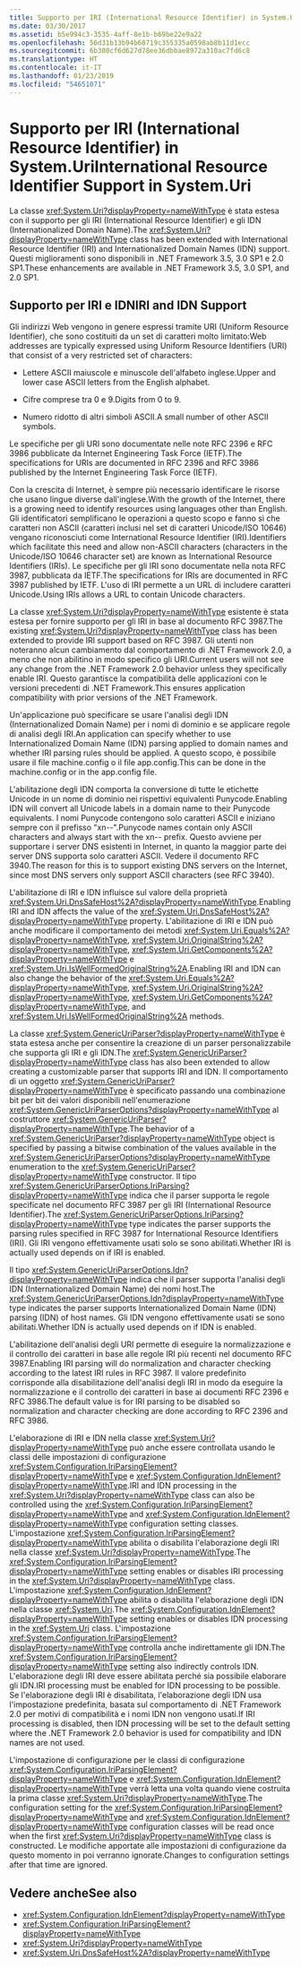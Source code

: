 ```yaml
---
title: Supporto per IRI (International Resource Identifier) in System.Uri
ms.date: 03/30/2017
ms.assetid: b5e994c3-3535-4aff-8e1b-b69be22e9a22
ms.openlocfilehash: 56d31b13b94b68719c355335a0598ab8b11d1ecc
ms.sourcegitcommit: 6b308cf6d627d78ee36dbbae8972a310ac7fd6c8
ms.translationtype: HT
ms.contentlocale: it-IT
ms.lasthandoff: 01/23/2019
ms.locfileid: "54651071"
---
```

# <a name="international-resource-identifier-support-in-systemuri"></a><span data-ttu-id="d4fb1-102">Supporto per IRI (International Resource Identifier) in System.Uri</span><span class="sxs-lookup"><span data-stu-id="d4fb1-102">International Resource Identifier Support in System.Uri</span></span>
<span data-ttu-id="d4fb1-103">La classe <xref:System.Uri?displayProperty=nameWithType> è stata estesa con il supporto per gli IRI (International Resource Identifier) e gli IDN (Internationalized Domain Name).</span><span class="sxs-lookup"><span data-stu-id="d4fb1-103">The <xref:System.Uri?displayProperty=nameWithType> class has been extended with International Resource Identifier (IRI) and Internationalized Domain Names (IDN) support.</span></span> <span data-ttu-id="d4fb1-104">Questi miglioramenti sono disponibili in .NET Framework 3.5, 3.0 SP1 e 2.0 SP1.</span><span class="sxs-lookup"><span data-stu-id="d4fb1-104">These enhancements are available in .NET Framework 3.5, 3.0 SP1, and 2.0 SP1.</span></span>  
  
## <a name="iri-and-idn-support"></a><span data-ttu-id="d4fb1-105">Supporto per IRI e IDN</span><span class="sxs-lookup"><span data-stu-id="d4fb1-105">IRI and IDN Support</span></span>  
 <span data-ttu-id="d4fb1-106">Gli indirizzi Web vengono in genere espressi tramite URI (Uniform Resource Identifier), che sono costituiti da un set di caratteri molto limitato:</span><span class="sxs-lookup"><span data-stu-id="d4fb1-106">Web addresses are typically expressed using Uniform Resource Identifiers (URI) that consist of a very restricted set of characters:</span></span>  
  
-   <span data-ttu-id="d4fb1-107">Lettere ASCII maiuscole e minuscole dell'alfabeto inglese.</span><span class="sxs-lookup"><span data-stu-id="d4fb1-107">Upper and lower case ASCII letters from the English alphabet.</span></span>  
  
-   <span data-ttu-id="d4fb1-108">Cifre comprese tra 0 e 9.</span><span class="sxs-lookup"><span data-stu-id="d4fb1-108">Digits from 0 to 9.</span></span>  
  
-   <span data-ttu-id="d4fb1-109">Numero ridotto di altri simboli ASCII.</span><span class="sxs-lookup"><span data-stu-id="d4fb1-109">A small number of other ASCII symbols.</span></span>  
  
 <span data-ttu-id="d4fb1-110">Le specifiche per gli URI sono documentate nelle note RFC 2396 e RFC 3986 pubblicate da Internet Engineering Task Force (IETF).</span><span class="sxs-lookup"><span data-stu-id="d4fb1-110">The specifications for URIs are documented in RFC 2396 and RFC 3986 published by the Internet Engineering Task Force (IETF).</span></span>  
  
 <span data-ttu-id="d4fb1-111">Con la crescita di Internet, è sempre più necessario identificare le risorse che usano lingue diverse dall'inglese.</span><span class="sxs-lookup"><span data-stu-id="d4fb1-111">With the growth of the Internet, there is a growing need to identify resources using languages other than English.</span></span> <span data-ttu-id="d4fb1-112">Gli identificatori semplificano le operazioni a questo scopo e fanno sì che caratteri non ASCII (caratteri inclusi nel set di caratteri Unicode/ISO 10646) vengano riconosciuti come International Resource Identifier (IRI).</span><span class="sxs-lookup"><span data-stu-id="d4fb1-112">Identifiers which facilitate this need and allow non-ASCII characters (characters in the Unicode/ISO 10646 character set) are known as International Resource Identifiers (IRIs).</span></span> <span data-ttu-id="d4fb1-113">Le specifiche per gli IRI sono documentate nella nota RFC 3987, pubblicata da IETF.</span><span class="sxs-lookup"><span data-stu-id="d4fb1-113">The specifications for IRIs are documented in RFC 3987 published by IETF.</span></span> <span data-ttu-id="d4fb1-114">L'uso di IRI permette a un URL di includere caratteri Unicode.</span><span class="sxs-lookup"><span data-stu-id="d4fb1-114">Using IRIs allows a URL to contain Unicode characters.</span></span>  
  
 <span data-ttu-id="d4fb1-115">La classe <xref:System.Uri?displayProperty=nameWithType> esistente è stata estesa per fornire supporto per gli IRI in base al documento RFC 3987.</span><span class="sxs-lookup"><span data-stu-id="d4fb1-115">The existing <xref:System.Uri?displayProperty=nameWithType> class has been extended to provide IRI support based on RFC 3987.</span></span> <span data-ttu-id="d4fb1-116">Gli utenti non noteranno alcun cambiamento dal comportamento di .NET Framework 2.0, a meno che non abilitino in modo specifico gli URI.</span><span class="sxs-lookup"><span data-stu-id="d4fb1-116">Current users will not see any change from the .NET Framework 2.0 behavior unless they specifically enable IRI.</span></span> <span data-ttu-id="d4fb1-117">Questo garantisce la compatibilità delle applicazioni con le versioni precedenti di .NET Framework.</span><span class="sxs-lookup"><span data-stu-id="d4fb1-117">This ensures application compatibility with prior versions of the .NET Framework.</span></span>  
  
 <span data-ttu-id="d4fb1-118">Un'applicazione può specificare se usare l'analisi degli IDN (Internationalized Domain Name) per i nomi di dominio e se applicare regole di analisi degli IRI.</span><span class="sxs-lookup"><span data-stu-id="d4fb1-118">An application can specify whether to use Internationalized Domain Name (IDN) parsing applied to domain names and whether IRI parsing rules should be applied.</span></span> <span data-ttu-id="d4fb1-119">A questo scopo, è possibile usare il file machine.config o il file app.config.</span><span class="sxs-lookup"><span data-stu-id="d4fb1-119">This can be done in the machine.config or in the app.config file.</span></span>  
  
 <span data-ttu-id="d4fb1-120">L'abilitazione degli IDN comporta la conversione di tutte le etichette Unicode in un nome di dominio nei rispettivi equivalenti Punycode.</span><span class="sxs-lookup"><span data-stu-id="d4fb1-120">Enabling IDN will convert all Unicode labels in a domain name to their Punycode equivalents.</span></span> <span data-ttu-id="d4fb1-121">I nomi Punycode contengono solo caratteri ASCII e iniziano sempre con il prefisso "xn--".</span><span class="sxs-lookup"><span data-stu-id="d4fb1-121">Punycode names contain only ASCII characters and always start with the xn-- prefix.</span></span> <span data-ttu-id="d4fb1-122">Questo avviene per supportare i server DNS esistenti in Internet, in quanto la maggior parte dei server DNS supporta solo caratteri ASCII. Vedere il documento RFC 3940.</span><span class="sxs-lookup"><span data-stu-id="d4fb1-122">The reason for this is to support existing DNS servers on the Internet, since most DNS servers only support ASCII characters (see RFC 3940).</span></span>  
  
 <span data-ttu-id="d4fb1-123">L'abilitazione di IRI e IDN influisce sul valore della proprietà <xref:System.Uri.DnsSafeHost%2A?displayProperty=nameWithType>.</span><span class="sxs-lookup"><span data-stu-id="d4fb1-123">Enabling IRI and IDN affects the value of the <xref:System.Uri.DnsSafeHost%2A?displayProperty=nameWithType> property.</span></span> <span data-ttu-id="d4fb1-124">L'abilitazione di IRI e IDN può anche modificare il comportamento dei metodi <xref:System.Uri.Equals%2A?displayProperty=nameWithType>, <xref:System.Uri.OriginalString%2A?displayProperty=nameWithType>, <xref:System.Uri.GetComponents%2A?displayProperty=nameWithType> e <xref:System.Uri.IsWellFormedOriginalString%2A>.</span><span class="sxs-lookup"><span data-stu-id="d4fb1-124">Enabling IRI and IDN can also change the behavior of the <xref:System.Uri.Equals%2A?displayProperty=nameWithType>, <xref:System.Uri.OriginalString%2A?displayProperty=nameWithType>, <xref:System.Uri.GetComponents%2A?displayProperty=nameWithType>, and <xref:System.Uri.IsWellFormedOriginalString%2A> methods.</span></span>  
  
 <span data-ttu-id="d4fb1-125">La classe <xref:System.GenericUriParser?displayProperty=nameWithType> è stata estesa anche per consentire la creazione di un parser personalizzabile che supporta gli IRI e gli IDN.</span><span class="sxs-lookup"><span data-stu-id="d4fb1-125">The <xref:System.GenericUriParser?displayProperty=nameWithType> class has also been extended to allow creating a customizable parser that supports IRI and IDN.</span></span> <span data-ttu-id="d4fb1-126">Il comportamento di un oggetto <xref:System.GenericUriParser?displayProperty=nameWithType> è specificato passando una combinazione bit per bit dei valori disponibili nell'enumerazione <xref:System.GenericUriParserOptions?displayProperty=nameWithType> al costruttore <xref:System.GenericUriParser?displayProperty=nameWithType>.</span><span class="sxs-lookup"><span data-stu-id="d4fb1-126">The behavior of a <xref:System.GenericUriParser?displayProperty=nameWithType> object is specified by passing a bitwise combination of the values available in the <xref:System.GenericUriParserOptions?displayProperty=nameWithType> enumeration to the <xref:System.GenericUriParser?displayProperty=nameWithType> constructor.</span></span> <span data-ttu-id="d4fb1-127">Il tipo <xref:System.GenericUriParserOptions.IriParsing?displayProperty=nameWithType> indica che il parser supporta le regole specificate nel documento RFC 3987 per gli IRI (International Resource Identifier).</span><span class="sxs-lookup"><span data-stu-id="d4fb1-127">The <xref:System.GenericUriParserOptions.IriParsing?displayProperty=nameWithType> type indicates the parser supports the parsing rules specified in RFC 3987 for International Resource Identifiers (IRI).</span></span> <span data-ttu-id="d4fb1-128">Gli IRI vengono effettivamente usati solo se sono abilitati.</span><span class="sxs-lookup"><span data-stu-id="d4fb1-128">Whether IRI is actually used depends on if IRI is enabled.</span></span>  
  
 <span data-ttu-id="d4fb1-129">Il tipo <xref:System.GenericUriParserOptions.Idn?displayProperty=nameWithType> indica che il parser supporta l'analisi degli IDN (Internationalized Domain Name) dei nomi host.</span><span class="sxs-lookup"><span data-stu-id="d4fb1-129">The <xref:System.GenericUriParserOptions.Idn?displayProperty=nameWithType> type indicates the parser supports Internationalized Domain Name (IDN) parsing (IDN) of host names.</span></span> <span data-ttu-id="d4fb1-130">Gli IDN vengono effettivamente usati se sono abilitati.</span><span class="sxs-lookup"><span data-stu-id="d4fb1-130">Whether IDN is actually used depends on if IDN is enabled.</span></span>  
  
 <span data-ttu-id="d4fb1-131">L'abilitazione dell'analisi degli URI permette di eseguire la normalizzazione e il controllo dei caratteri in base alle regole IRI più recenti nel documento RFC 3987.</span><span class="sxs-lookup"><span data-stu-id="d4fb1-131">Enabling IRI parsing will do normalization and character checking according to the latest IRI rules in RFC 3987.</span></span> <span data-ttu-id="d4fb1-132">Il valore predefinito corrisponde alla disabilitazione dell'analisi degli IRI in modo da eseguire la normalizzazione e il controllo dei caratteri in base ai documenti RFC 2396 e RFC 3986.</span><span class="sxs-lookup"><span data-stu-id="d4fb1-132">The default value is for IRI parsing to be disabled so normalization and character checking are done according to RFC 2396 and RFC 3986.</span></span>  
  
 <span data-ttu-id="d4fb1-133">L'elaborazione di IRI e IDN nella classe <xref:System.Uri?displayProperty=nameWithType> può anche essere controllata usando le classi delle impostazioni di configurazione <xref:System.Configuration.IriParsingElement?displayProperty=nameWithType> e <xref:System.Configuration.IdnElement?displayProperty=nameWithType>.</span><span class="sxs-lookup"><span data-stu-id="d4fb1-133">IRI and IDN processing in the <xref:System.Uri?displayProperty=nameWithType> class can also be controlled using the <xref:System.Configuration.IriParsingElement?displayProperty=nameWithType> and <xref:System.Configuration.IdnElement?displayProperty=nameWithType> configuration setting classes.</span></span> <span data-ttu-id="d4fb1-134">L'impostazione <xref:System.Configuration.IriParsingElement?displayProperty=nameWithType> abilita o disabilita l'elaborazione degli IRI nella classe <xref:System.Uri?displayProperty=nameWithType>.</span><span class="sxs-lookup"><span data-stu-id="d4fb1-134">The <xref:System.Configuration.IriParsingElement?displayProperty=nameWithType> setting enables or disables IRI processing in the <xref:System.Uri?displayProperty=nameWithType> class.</span></span> <span data-ttu-id="d4fb1-135">L'impostazione <xref:System.Configuration.IdnElement?displayProperty=nameWithType> abilita o disabilita l'elaborazione degli IDN nella classe <xref:System.Uri>.</span><span class="sxs-lookup"><span data-stu-id="d4fb1-135">The <xref:System.Configuration.IdnElement?displayProperty=nameWithType> setting enables or disables IDN processing in the <xref:System.Uri> class.</span></span> <span data-ttu-id="d4fb1-136">L'impostazione <xref:System.Configuration.IriParsingElement?displayProperty=nameWithType> controlla anche indirettamente gli IDN.</span><span class="sxs-lookup"><span data-stu-id="d4fb1-136">The <xref:System.Configuration.IriParsingElement?displayProperty=nameWithType> setting also indirectly controls IDN.</span></span> <span data-ttu-id="d4fb1-137">L'elaborazione degli IRI deve essere abilitata perché sia possibile elaborare gli IDN.</span><span class="sxs-lookup"><span data-stu-id="d4fb1-137">IRI processing must be enabled for IDN processing to be possible.</span></span> <span data-ttu-id="d4fb1-138">Se l'elaborazione degli IRI è disabilitata, l'elaborazione degli IDN usa l'impostazione predefinita, basata sul comportamento di .NET Framework 2.0 per motivi di compatibilità e i nomi IDN non vengono usati.</span><span class="sxs-lookup"><span data-stu-id="d4fb1-138">If IRI processing is disabled, then IDN processing will be set to the default setting where the .NET Framework 2.0 behavior is used for compatibility and IDN names are not used.</span></span>  
  
 <span data-ttu-id="d4fb1-139">L'impostazione di configurazione per le classi di configurazione <xref:System.Configuration.IriParsingElement?displayProperty=nameWithType> e <xref:System.Configuration.IdnElement?displayProperty=nameWithType> verrà letta una volta quando viene costruita la prima classe <xref:System.Uri?displayProperty=nameWithType>.</span><span class="sxs-lookup"><span data-stu-id="d4fb1-139">The configuration setting for the <xref:System.Configuration.IriParsingElement?displayProperty=nameWithType> and <xref:System.Configuration.IdnElement?displayProperty=nameWithType> configuration classes will be read once when the first <xref:System.Uri?displayProperty=nameWithType> class is constructed.</span></span> <span data-ttu-id="d4fb1-140">Le modifiche apportate alle impostazioni di configurazione da questo momento in poi verranno ignorate.</span><span class="sxs-lookup"><span data-stu-id="d4fb1-140">Changes to configuration settings after that time are ignored.</span></span>  
  
## <a name="see-also"></a><span data-ttu-id="d4fb1-141">Vedere anche</span><span class="sxs-lookup"><span data-stu-id="d4fb1-141">See also</span></span>
- <xref:System.Configuration.IdnElement?displayProperty=nameWithType>
- <xref:System.Configuration.IriParsingElement?displayProperty=nameWithType>
- <xref:System.Uri?displayProperty=nameWithType>
- <xref:System.Uri.DnsSafeHost%2A?displayProperty=nameWithType>
